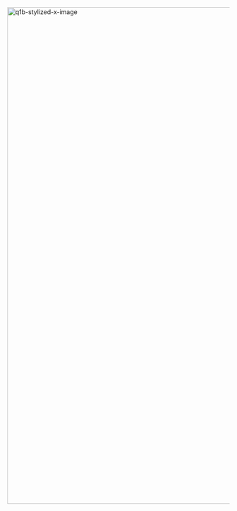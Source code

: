 <img width="1126" alt="q1b-stylized-x-image" src="https://github.com/shaheer100/Algorithm-Design-and-Data-Abstraction/assets/132164680/a8408aaf-d562-4978-a124-35ba3e940437">
